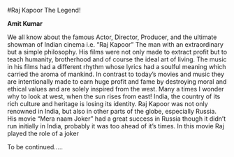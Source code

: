#Raj Kapoor The Legend!

**Amit Kumar**

We all know about the famous Actor, Director, Producer, and the ultimate showman of Indian cinema i.e. “Raj Kapoor” The man with an extraordinary but a simple philosophy. His films were not only made to extract profit but to teach humanity, brotherhood and of course the ideal art of living. The music in his films had a different rhythm whose lyrics had a soulful meaning which carried the aroma of mankind. 
In contrast to today’s movies and music they are intentionally made to earn huge profit and fame by destroying moral and ethical values and are solely inspired from the west. Many a times I wonder why to look at west, when the sun rises from east! India, the country of its rich culture and heritage is losing its identity.
Raj Kapoor was not only renowned in India, but also in other parts of the globe, especially Russia. His movie “Mera naam Joker” had a great success in Russia though it didn’t run initially in India, probably it was too ahead of it’s times. In this movie Raj played the role of a joker 

To be continued…..
